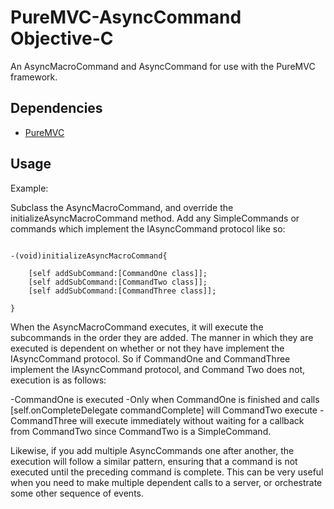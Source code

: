 PureMVC-AsyncCommand Objective-C
=================================

An AsyncMacroCommand and AsyncCommand for use with the PureMVC framework.

Dependencies
-------------------

 * [PureMVC][]


Usage
-------------------

Example:

Subclass the AsyncMacroCommand, and override the initializeAsyncMacroCommand method. Add any SimpleCommands or commands which implement the IAsyncCommand protocol like so:


<pre><code>
-(void)initializeAsyncMacroCommand{
	
	[self addSubCommand:[CommandOne class]];
	[self addSubCommand:[CommandTwo class]];
	[self addSubCommand:[CommandThree class]];

}
</code></pre>

When the AsyncMacroCommand executes, it will execute the subcommands in the order they are added. The manner in which they are executed is dependent on whether or not they have implement the IAsyncCommand protocol. So if CommandOne and CommandThree implement the IAsyncCommand protocol, and Command Two does not, execution is as follows:

-CommandOne is executed
-Only when CommandOne is finished and calls [self.onCompleteDelegate commandComplete] will CommandTwo execute
-CommandThree will execute immediately without waiting for a callback from CommandTwo since CommandTwo is a SimpleCommand.


Likewise, if you add multiple AsyncCommands one after another, the execution will follow a similar pattern, ensuring that a command is not executed until the preceding command is complete. This can be very useful when you need to make multiple dependent calls to a server, or orchestrate some other sequence of events.


[PureMVC]: http://trac.puremvc.org/PureMVC_ObjectiveC/